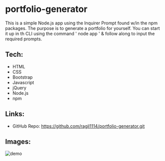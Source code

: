 # portfolio-generator
This is a simple Node.js app using the Inquirer Prompt found w/in the npm packages. The purpose is to generate a portfolio for yourself. You can start it up in th CLI using the command ' node app ' & follow along to input the required prompts.

## Tech:
- HTML
- CSS
- Bootstrap
- Javascript
- jQuery
- Node.js
- npm

## Links:
- GitHub Repo: https://github.com/ragil1114/portfolio-generator.git

## Images:
![demo](https://github.com/ragil1114/portfolio-generator.git/blob/main/src/images/demo.png)

